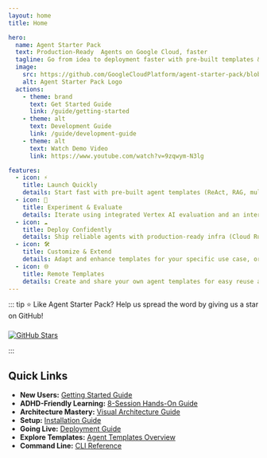 ```yaml
---
layout: home
title: Home

hero:
  name: Agent Starter Pack
  text: Production-Ready  Agents on Google Cloud, faster
  tagline: Go from idea to deployment faster with pre-built templates & tools.
  image:
    src: https://github.com/GoogleCloudPlatform/agent-starter-pack/blob/main/docs/images/logo.png?raw=true
    alt: Agent Starter Pack Logo
  actions:
    - theme: brand
      text: Get Started Guide
      link: /guide/getting-started
    - theme: alt
      text: Development Guide
      link: /guide/development-guide
    - theme: alt
      text: Watch Demo Video
      link: https://www.youtube.com/watch?v=9zqwym-N3lg

features:
  - icon: ⚡️
    title: Launch Quickly
    details: Start fast with pre-built agent templates (ReAct, RAG, multi-agent, Live Multimodal API) implementing common patterns.
  - icon: 🧪
    title: Experiment & Evaluate
    details: Iterate using integrated Vertex AI evaluation and an interactive testing playground.
  - icon: ☁️
    title: Deploy Confidently
    details: Ship reliable agents with production-ready infra (Cloud Run / Agent Engine) featuring monitoring, observability, and CI/CD.
  - icon: 🛠️
    title: Customize & Extend
    details: Adapt and enhance templates for your specific use case, or create your own.
  - icon: 🌐
    title: Remote Templates
    details: Create and share your own agent templates for easy reuse and distribution.
---
```


::: tip ⭐ Like Agent Starter Pack?
Help us spread the word by giving us a star on GitHub!

<a href="https://github.com/GoogleCloudPlatform/agent-starter-pack/stargazers" target="_blank" rel="noopener noreferrer" style="display: inline-block; margin-top: 8px;"> <!-- Link the badge too! -->
  ![GitHub Stars](https://img.shields.io/github/stars/GoogleCloudPlatform/agent-starter-pack?style=social&color=yellow) <!-- Added style=social for better look -->
</a>

:::

## Quick Links

- **New Users:** [Getting Started Guide](/guide/getting-started)
- **ADHD-Friendly Learning:** [8-Session Hands-On Guide](/learning_plan)
- **Architecture Mastery:** [Visual Architecture Guide](/learning_plan_enhancement)
- **Setup:** [Installation Guide](/guide/installation)
- **Going Live:** [Deployment Guide](/guide/deployment)
- **Explore Templates:** [Agent Templates Overview](/agents/overview)
- **Command Line:** [CLI Reference](/cli/)